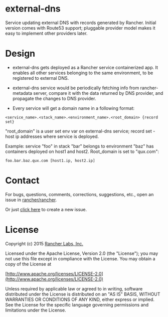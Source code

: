 external-dns
==========
Service updating external DNS with records generated by Rancher. Initial version comes with Route53 support; pluggable provider model makes it easy to implement other providers later.

Design
==========
* external-dns gets deployed as a Rancher service containerized app. It enables all other services belonging to the same environment, to be registered to external DNS.

* external-dns service would be periodically fetching info from rancher-metadata server, compare it with the data returned by DNS provider, and propagate the changes to DNS provider.

* Every service will get a domain name in a following format:

```
<service_name>.<stack_name>.<environment_name>.<root_domain> {record set}
```
"root_domain" is a user set env var on external-dns service; record set - host ip addresses where service is deployed.

Example: service "foo" in stack "bar" belongs to environment "baz" has containers deployed on host1 and host2. Root_domain is set to "qux.com":

```
foo.bar.baz.qux.com [host1.ip, host2.ip]
```

Contact
========
For bugs, questions, comments, corrections, suggestions, etc., open an issue in
 [rancher/rancher](//github.com/rancher/rancher/issues).

Or just [click here](//github.com/rancher/rancher/issues/new?title=%5Brancher-dns%5D%20) to create a new issue.

License
=======
Copyright (c) 2015 [Rancher Labs, Inc.](http://rancher.com)

Licensed under the Apache License, Version 2.0 (the "License");
you may not use this file except in compliance with the License.
You may obtain a copy of the License at

[http://www.apache.org/licenses/LICENSE-2.0](http://www.apache.org/licenses/LICENSE-2.0)

Unless required by applicable law or agreed to in writing, software
distributed under the License is distributed on an "AS IS" BASIS,
WITHOUT WARRANTIES OR CONDITIONS OF ANY KIND, either express or implied.
See the License for the specific language governing permissions and
limitations under the License.
